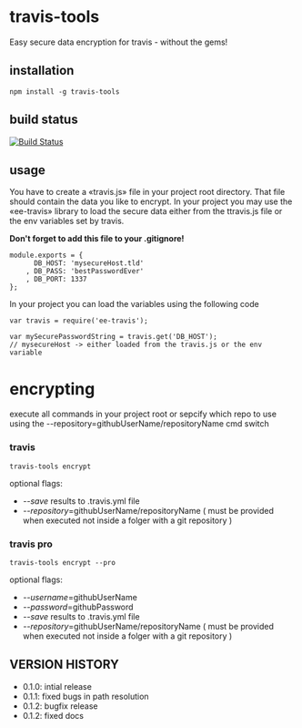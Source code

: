 # travis-tools

Easy secure data encryption for travis - without the gems!

## installation

	npm install -g travis-tools

## build status

[![Build Status](https://travis-ci.org/eventEmitter/travis-tools.png?branch=master)](https://travis-ci.org/eventEmitter/travis-tools)


## usage

You have to create a «travis.js» file in your project root directory. That file should contain the data you like to encrypt. In your project you may use the «ee-travis» library to load the secure data either from the ttravis.js file or the env variables set by travis.

**Don't forget to add this file to your .gitignore!**
	
	module.exports = {
		  DB_HOST: 'mysecureHost.tld'
		, DB_PASS: 'bestPasswordEver'
		, DB_PORT: 1337
	};

In your project you can load the variables using the following code

	var travis = require('ee-travis');

	var mySecurePasswordString = travis.get('DB_HOST');
	// mysecureHost -> either loaded from the travis.js or the env variable


# encrypting

execute all commands in your project root or sepcify which repo to use using the --repository=githubUserName/repositoryName cmd switch

### travis

	travis-tools encrypt

optional flags:
- *--save* results to .travis.yml file
- *--repository*=githubUserName/repositoryName ( must be provided when executed not inside a folger with a git repository )

### travis pro

	travis-tools encrypt --pro

optional flags:
- *--username*=githubUserName
- *--password*=githubPassword
- *--save* results to .travis.yml file
- *--repository*=githubUserName/repositoryName ( must be provided when executed not inside a folger with a git repository )


## VERSION HISTORY

- 0.1.0: intial release
- 0.1.1: fixed bugs in path resolution
- 0.1.2: bugfix release
- 0.1.2: fixed docs